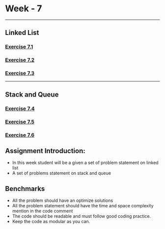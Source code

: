 # Week - 7 
---

## Linked List
### [Exercise 7.1](./exercise_7.1/Readme.md)
### [Exercise 7.2](./exercise_7.2/Readme.md)
### [Exercise 7.3](./exercise_7.3/Readme.md)


---
## Stack and Queue
### [Exercise 7.4](./exercise_7.4/Readme.md)
### [Exercise 7.5](./exercise_7.5/Readme.md)
### [Exercise 7.6](./exercise_7.6/Readme.md)

## Assignment Introduction:
* In this week student will be a given a set of problem statement on linked list
* A set of problems statement on stack and queue

## Benchmarks
* All the problem should have an optimize solutions
* All the problem statement should have the time and space complexity mention in the code comment
* The code should be readable and must follow good coding practice. 
* Keep the code as modular as you can.